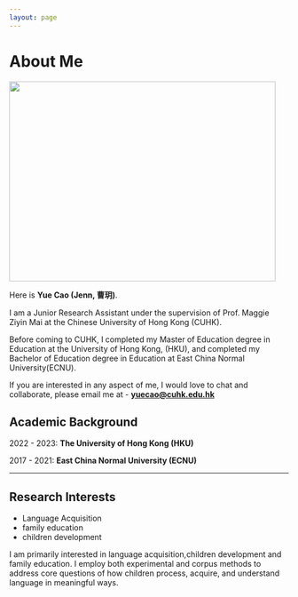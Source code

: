 ```yaml
---
layout: page
---
```


# About Me

<img src="images/caihanlin.jpg" class="floatpic" width="480" height="360">

Here is **Yue Cao (Jenn, 曹玥)**.

I am a Junior Research Assistant under the supervision of Prof. Maggie Ziyin Mai at the Chinese University of Hong Kong (CUHK).

Before coming to CUHK, I completed my Master of Education degree in Education at the University of Hong Kong, (HKU), and completed my Bachelor of Education degree in Education at East China Normal University(ECNU).

If you are interested in any aspect of me, I would love to chat and collaborate, please email me at - **yuecao@cuhk.edu.hk**

## Academic Background

2022 - 2023: **The University of Hong Kong (HKU)**

2017 - 2021: **East China Normal University (ECNU)**

---

## Research Interests

- Language Acquisition
- family education
- children development

I am primarily interested in language acquisition,children development and family education. I employ both experimental and corpus methods to address core questions of how children process, acquire, and understand language in meaningful ways.


